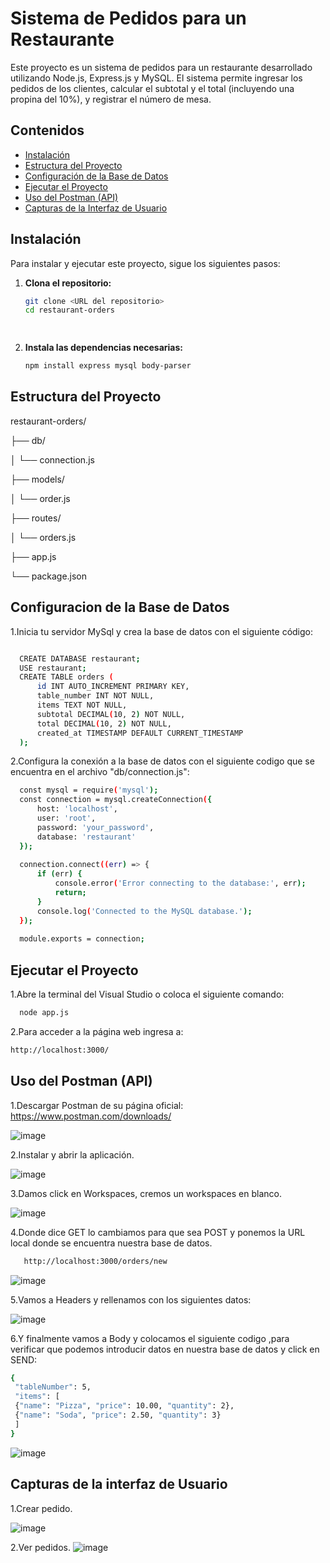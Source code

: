# Sistema de Pedidos para un Restaurante

Este proyecto es un sistema de pedidos para un restaurante desarrollado utilizando Node.js, Express.js y MySQL. El sistema permite ingresar los pedidos de los clientes, calcular el subtotal y el total (incluyendo una propina del 10%), y registrar el número de mesa.

## Contenidos

- [Instalación](#instalación)
- [Estructura del Proyecto](#estructura-del-proyecto)
- [Configuración de la Base de Datos](#configuración-de-la-base-de-datos)
- [Ejecutar el Proyecto](#ejecutar-el-proyecto)
- [Uso del Postman (API)](#uso-del-postman-api)
- [Capturas de la Interfaz de Usuario](#capturas-de-la-interfaz-de-usuario)

## Instalación

Para instalar y ejecutar este proyecto, sigue los siguientes pasos:

1. **Clona el repositorio:**
   ```bash
   git clone <URL del repositorio>
   cd restaurant-orders

  
2. **Instala las dependencias necesarias:**
   ```bash
   npm install express mysql body-parser

## Estructura del Proyecto


  restaurant-orders/
  
  ├── db/
  
  │   └── connection.js
  
  ├── models/
  
  │   └── order.js
  
  ├── routes/
  
  │   └── orders.js
  
  ├── app.js
  
  └── package.json

## Configuracion de la Base de Datos

1.Inicia tu servidor MySql y crea la base de datos con el siguiente código:
```bash

  CREATE DATABASE restaurant;
  USE restaurant;
  CREATE TABLE orders (
      id INT AUTO_INCREMENT PRIMARY KEY,
      table_number INT NOT NULL,
      items TEXT NOT NULL,
      subtotal DECIMAL(10, 2) NOT NULL,
      total DECIMAL(10, 2) NOT NULL,
      created_at TIMESTAMP DEFAULT CURRENT_TIMESTAMP
  );
```

2.Configura la conexión a la base de datos con el siguiente codigo que se encuentra en el archivo "db/connection.js":
```bash
  const mysql = require('mysql');
  const connection = mysql.createConnection({
      host: 'localhost',
      user: 'root',
      password: 'your_password',
      database: 'restaurant'
  });
  
  connection.connect((err) => {
      if (err) {
          console.error('Error connecting to the database:', err);
          return;
      }
      console.log('Connected to the MySQL database.');
  });
  
  module.exports = connection;
```

## Ejecutar el Proyecto

  1.Abre la terminal del Visual Studio o coloca el siguiente comando:
```bash
  node app.js
```
  2.Para acceder a la página web ingresa a:
  ```bash
http://localhost:3000/
```
## Uso del Postman (API)

1.Descargar Postman de su página oficial:
   https://www.postman.com/downloads/
   
   ![image](https://github.com/JorellStudent/restaurant-orders/assets/167504858/9d35233a-3dca-4c97-b8b5-6a26a3f64fa5)

2.Instalar y abrir la aplicación.

   ![image](https://github.com/JorellStudent/restaurant-orders/assets/167504858/b5546cdd-ffac-4cb7-a9a1-2928e9815816)

3.Damos click en Workspaces, cremos un workspaces en blanco.

   ![image](https://github.com/JorellStudent/restaurant-orders/assets/167504858/1cda2506-48e6-4b6a-8fa6-48d00040b3e0)

4.Donde dice GET lo cambiamos para que sea POST y ponemos la URL local donde se encuentra nuestra base de datos.
```bash
   http://localhost:3000/orders/new
```

   ![image](https://github.com/JorellStudent/restaurant-orders/assets/167504858/905306d2-95a5-4616-b1e0-63a1c26b51b4)

5.Vamos a Headers y rellenamos con los siguientes datos:

   ![image](https://github.com/JorellStudent/restaurant-orders/assets/167504858/77eacfeb-dc0f-41c5-ac81-4d1791398a2e)

6.Y finalmente vamos a Body y colocamos el siguiente codigo ,para verificar que podemos introducir datos en nuestra base de datos y click en SEND:
```bash
{
 "tableNumber": 5,
 "items": [
 {"name": "Pizza", "price": 10.00, "quantity": 2},
 {"name": "Soda", "price": 2.50, "quantity": 3}
 ]
}
```

![image](https://github.com/JorellStudent/restaurant-orders/assets/167504858/91ce57a3-0af9-49fe-bb7c-598133834d75)

## Capturas de la interfaz de Usuario

1.Crear pedido.

   ![image](https://github.com/JorellStudent/restaurant-orders/assets/167504858/63fff658-9c04-4ba6-9009-3c12f82e7a39)
   
2.Ver pedidos.
   ![image](https://github.com/JorellStudent/restaurant-orders/assets/167504858/2464bc22-bc49-40ff-bfd9-dcee43b05d3d)












  




